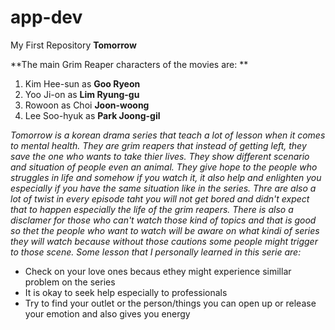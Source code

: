 # app-dev
My First Repository
**Tomorrow**

**The main Grim Reaper characters of the movies are: **
1. Kim Hee-sun as **Goo Ryeon**
2. Yoo Ji-on as **Lim Ryung-gu**
3. Rowoon as Choi **Joon-woong**
4. Lee Soo-hyuk as **Park Joong-gil**

*Tomorrow is a korean drama series that teach a lot of lesson when it comes to mental health. They are grim reapers that instead of getting left, they save the one who wants to take thier lives. They show different scenario and situation of people even an animal. They give hope to the people who struggles in life and somehow if you watch it, it also help and enlighten you especially if you have the same situation like in the series. Thre are also a lot of twist in every episode taht you will not get bored and didn't expect that to happen especially the life of the grim reapers. There is also a disclamer for those who can't watch those kind of topics and that is good so thet the people who want to watch will be aware on what kindi of series they will watch because without those cautions some people might trigger to those scene. Some lesson that I personally learned in this serie are:*

- Check on your love ones becaus ethey might experience simillar problem on the series
- It is okay to seek help especially to professionals
- Try to find your outlet or the person/things you can open up or release your emotion and also gives you energy
